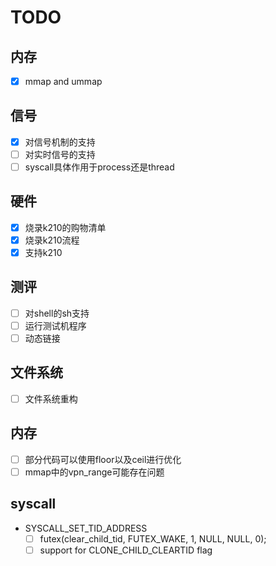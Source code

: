 # TODO

## 内存

- [x] mmap and ummap

## 信号

- [x] 对信号机制的支持
- [ ] 对实时信号的支持
- [ ] syscall具体作用于process还是thread

## 硬件

- [x] 烧录k210的购物清单
- [x] 烧录k210流程
- [x] 支持k210

## 测评

- [ ] 对shell的sh支持
- [ ] 运行测试机程序
- [ ] 动态链接

## 文件系统

- [ ] 文件系统重构

## 内存

- [ ] 部分代码可以使用floor以及ceil进行优化
- [ ] mmap中的vpn_range可能存在问题

## syscall

- SYSCALL_SET_TID_ADDRESS
  - [ ] futex(clear_child_tid, FUTEX_WAKE, 1, NULL, NULL, 0);
  - [ ] support for CLONE_CHILD_CLEARTID flag